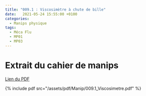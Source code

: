 ```yaml
---
title: "009.1 : Viscosimètre à chute de bille"
date:   2021-05-24 15:55:00 +0100
categories:
  - Manips physique
tags:
  - Méca Flu
  - MP01
  - MP03
---
```


# Extrait du cahier de manips

[Lien du PDF](/assets/pdf/Manip/009.1_Viscosimetre.pdf)

{% include pdf src="/assets/pdf/Manip/009.1_Viscosimetre.pdf" %}
